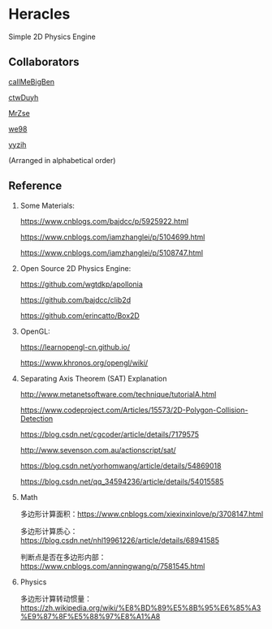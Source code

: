 # Heracles

Simple 2D Physics Engine

## Collaborators

[callMeBigBen](https://github.com/callMeBigBen)

[ctwDuyh](https://github.com/ctwDuyh) 

[MrZse](https://github.com/MrZse)

[we98](https://github.com/we98)

[yyzih](https://github.com/yyzih)

(Arranged in alphabetical order)

## Reference

1. Some Materials:
   
    https://www.cnblogs.com/bajdcc/p/5925922.html

    https://www.cnblogs.com/iamzhanglei/p/5104699.html

    https://www.cnblogs.com/iamzhanglei/p/5108747.html

2. Open Source 2D Physics Engine:

    https://github.com/wgtdkp/apollonia

    https://github.com/bajdcc/clib2d

    https://github.com/erincatto/Box2D

3. OpenGL:
   
    https://learnopengl-cn.github.io/

    https://www.khronos.org/opengl/wiki/

4. Separating Axis Theorem (SAT) Explanation
   
   http://www.metanetsoftware.com/technique/tutorialA.html

   https://www.codeproject.com/Articles/15573/2D-Polygon-Collision-Detection

   https://blog.csdn.net/cgcoder/article/details/7179575
   
   http://www.sevenson.com.au/actionscript/sat/

   https://blog.csdn.net/yorhomwang/article/details/54869018

   https://blog.csdn.net/qq_34594236/article/details/54015585

5. Math
   
   多边形计算面积：https://www.cnblogs.com/xiexinxinlove/p/3708147.html

   多边形计算质心：https://blog.csdn.net/nhl19961226/article/details/68941585

   判断点是否在多边形内部：https://www.cnblogs.com/anningwang/p/7581545.html

6. Physics

    多边形计算转动惯量：https://zh.wikipedia.org/wiki/%E8%BD%89%E5%8B%95%E6%85%A3%E9%87%8F%E5%88%97%E8%A1%A8